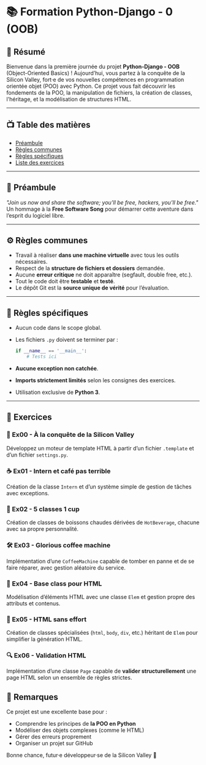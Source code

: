 # 📚 Formation Python-Django - 0 (OOB)

## 🚀 Résumé

Bienvenue dans la première journée du projet **Python-Django - OOB** (Object-Oriented Basics) !
Aujourd’hui, vous partez à la conquête de la Silicon Valley, fort·e de vos nouvelles compétences en programmation orientée objet (POO) avec Python. Ce projet vous fait découvrir les fondements de la POO, la manipulation de fichiers, la création de classes, l'héritage, et la modélisation de structures HTML.

---

## 📺 Table des matières

* [Préambule](#préambule)
* [Règles communes](#règles-communes)
* [Règles spécifiques](#règles-spécifiques)
* [Liste des exercices](#exercices)
---

## 💙 Préambule

*"Join us now and share the software; you’ll be free, hackers, you’ll be free."*
Un hommage à la **Free Software Song** pour démarrer cette aventure dans l’esprit du logiciel libre.

---

## ⚙️ Règles communes

* Travail à réaliser **dans une machine virtuelle** avec tous les outils nécessaires.
* Respect de la **structure de fichiers et dossiers** demandée.
* Aucune **erreur critique** ne doit apparaître (segfault, double free, etc.).
* Tout le code doit être **testable** et **testé**.
* Le dépôt Git est la **source unique de vérité** pour l’évaluation.

---

## 📌 Règles spécifiques

* Aucun code dans le scope global.
* Les fichiers `.py` doivent se terminer par :

  ```python
  if __name__ == '__main__':
      # Tests ici
  ```
* **Aucune exception non catchée**.
* **Imports strictement limités** selon les consignes des exercices.
* Utilisation exclusive de **Python 3**.

---

## 🧩 Exercices

### 📜 Ex00 - À la conquête de la Silicon Valley

Développez un moteur de template HTML à partir d’un fichier `.template` et d’un fichier `settings.py`.

### ☕ Ex01 - Intern et café pas terrible

Création de la classe `Intern` et d’un système simple de gestion de tâches avec exceptions.

### 🍵 Ex02 - 5 classes 1 cup

Création de classes de boissons chaudes dérivées de `HotBeverage`, chacune avec sa propre personnalité.

### 🛠️ Ex03 - Glorious coffee machine

Implémentation d’une `CoffeeMachine` capable de tomber en panne et de se faire réparer, avec gestion aléatoire du service.

### 🧱 Ex04 - Base class pour HTML

Modélisation d’éléments HTML avec une classe `Elem` et gestion propre des attributs et contenus.

### 🧩 Ex05 - HTML sans effort

Création de classes spécialisées (`html`, `body`, `div`, etc.) héritant de `Elem` pour simplifier la génération HTML.

### 🔍 Ex06 - Validation HTML

Implémentation d’une classe `Page` capable de **valider structurellement** une page HTML selon un ensemble de règles strictes.


## 🧠 Remarques

Ce projet est une excellente base pour :

* Comprendre les principes de **la POO en Python**
* Modéliser des objets complexes (comme le HTML)
* Gérer des erreurs proprement
* Organiser un projet sur GitHub

Bonne chance, futur·e développeur·se de la Silicon Valley 🌿
